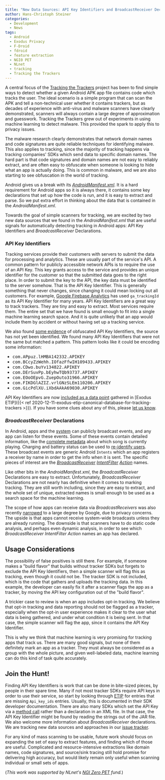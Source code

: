 ```yaml
---
title: "New Data Sources: API Key Identifiers and BroadcastReceiver Declarations"
author: Hans-Christoph Steiner
categories:
  - Development
  - News
tags:
  - Android
  - Exodus Privacy
  - F-Droid
  - fdroid
  - feature extraction
  - NGI0 PET
  - NLnet
  - tracking
  - Tracking the Trackers
---
```


A central focus of the [Tracking the
Trackers](https://gitlab.com/trackingthetrackers/wiki) project has
been to find simple ways to detect whether a given Android APK app
file contains code which tracks the user.  The ideal scenario is a
simple program that can scan the APK and tell a non-technical user
whether it contains trackers, but as decades of experience with
anti-virus and malware scanners have clearly demonstrated, scanners
will always contain a large degree of approximation and guesswork.
Tracking the Trackers grew out of experiments in using machine
learning to detect malware.  This provided the spark to apply this to
privacy issues.

The malware research clearly demonstrates that network domain names
and code signatures are quite reliable techniques for identifying
malware.  This also applies to tracking, since the majority of
tracking happens via tracking companies' SDKs which send data to
specific domain names.  The hard part is that code signatures and
domain names are not easy to reliably extract, and are often easy to
obfuscate when someone is looking to hide what an app is actually
doing.  This is common in malware, and we are also starting to see
obfuscation in the world of tracking.

Android gives us a break with its
[_AndroidManifest.xml_](https://developer.android.com/guide/topics/manifest/manifest-intro).
It is a hard requirement for Android apps so it is always there, it
contains some key declarations that set up how the code is run, and it
is easy to extract and parse.  So we put extra effort in thinking
about the data that is contained in the _AndroidManifest.xml_.

Towards the goal of simple scanners for tracking, we are excited by
two new data sources that we found in the _AndroidManifest.xml_ that
are useful signals for automatically detecting tracking in Android
apps: API Key Identifiers and _BroadcastReceiver_ Declarations.


### API Key Identifiers

Tracking services provide their customers with servers to submit the
data for processing and analytics.  These are usually part of the
service's API.  A common pattern for publicly accessible network APIs
is to require the use of an API Key.  This key grants access to the
service and provides an unique identifier for the customer so that the
submitted data goes to the right place.  In order to submit the key to
the API, the key data must be identified to the server somehow.  That
is the API Key Identifier.  This is generally something that never
changes, since changing it could mean locking out all customers.  For
example, [Google Firebase
Analytics](https://developers.google.com/android/reference/com/google/android/gms/analytics/Tracker)
has used `ga_trackingId` as its API Key Identifier for many years. API
Key Identifiers are a great way to track trackers.  They are tiny and
easy to extract.  Most services require them.  The entire set that we
have found is small enough to fit into a single machine learning
search space.  And it is quite unlikely that an app would include them
by accident or without having set up a tracking service.

We also found [some
evidence](https://github.com/Exodus-Privacy/etip/issues/62#issuecomment-613964965)
of obfuscated API Key Identifiers, the source has not yet been
identified.  We found many API Key Identifiers that were not the same
but matched a pattern.  This pattern looks like it could be encoding
some information:

* <tt>com.APpuz.lHMBA142332.APIKEY</tt>
* <tt>com.BCcyZzWehh.IOfazFfwIH109433.APIKEY</tt>
* <tt>com.CDwo.buYv134822.APIKEY</tt>
* <tt>com.DErSuvPp.bEyhwTQb93737.APIKEY</tt>
* <tt>com.EOoOEpvG.ZuepOuto31966.APIKEY</tt>
* <tt>com.FIKDGlAZIZ.vrlGNzSLEm110206.APIKEY</tt>
* <tt>com.GicPdlXU.iXbdAAkA69030.APIKEY</tt>


API Key Identifiers are now [included as a data
point](https://github.com/Exodus-Privacy/etip/issues/62) gathered in
[Exodus ETIP]({{< ref
2020-12-11-exodus-etip-canonical-database-for-tracking-trackers >}}).
If you have some clues about any of this, please [let us
know](https://gitlab.com/trackingthetrackers/wiki/-/issues/6).


### _BroadcastReceiver_ Declarations

In Android, apps and the
[system](https://developer.android.com/about/versions/11/reference/broadcast-intents-30)
can publicly broadcast events, and any app can listen for these
events.  Some of these events contain detailed information, like the
[complete metadata](https://gitlab.com/trackingthetrackers/wiki/-/issues/5)
about which song is currently playing.  Charging and battery status
can be used to
[re-identify users](https://blog.lukaszolejnik.com/battery-status-readout-as-a-privacy-risk/).
These broadcast events are generic Android `Intents` which an app
registers a receiver by name in order to get the info when it is sent.
The specific pieces of interest are the
_[BroadcastReceiver](https://developer.android.com/reference/android/content/BroadcastReceiver)
[IntentFilter](https://developer.android.com/reference/android/content/IntentFilter)
[Action](https://developer.android.com/guide/components/intents-filters#Building)_
names.

Like other bits in the _AndroidManifest.xml_, the _BroadcastReceiver_
Declarations are easy to extract.  Unfortunately, _BroadcastReceiver_
Declarations are not nearly has definitive when it comes to marking
tracking.  They are still worth including, since they are easy to
extract, and the whole set of unique, extracted names is small enough
to be used as a search space for the machine learning.

The scope of how apps can receive data via _BroadcastReceivers_ was
also recently
[narrowed](https://developer.android.com/about/versions/oreo/background#broadcasts)
to a large degree by Google, due to privacy concerns.  The upside is
that apps cannot receive system-wide broadcasts unless they are
already running.  The downside is that scanners have to do static code
analysis, and perhaps even dynamic analysis, in order to see which
_BroadcastReceiver IntentFilter Action_ names an app has declared.


## Usage Considerations

The possibility of false positives is still there.  For example, if
someone makes a "build flavor" that builds without tracker SDKs but
forgets to exclude the API Key Identifiers, then a simple scanner will
flag this as tracking, even though it could not be.  The tracker SDK
is not included, which is the code that gathers and uploads the
tracking data.  In this example, the developer can easily fix it after
a scanner flags the app as a tracker, by moving the API key
configuration out of the "build flavor".

A trickier case to review is when an app includes opt-in tracking.  We
believe that opt-in tracking and data reporting should not be flagged
as a tracker, especially when the opt-in user experience makes it
clear to the user what data is being gathered, and under what
condition it is being sent.  In that case, the simple scanner will
flag the app, since it contains the API Key Identifier.

This is why we think that machine learning is very promising for
tracking apps that track us.  There are many good signals, but none of
them definitely mark an app as a tracker.  They must always be
considered as a group with the whole picture, and given well-labeled
data, machine learning can do this kind of task quite accurately.


## Join the Hunt!

Finding API Key Identifiers is work that can be done in bite-sized
pieces, by people in their spare time.  Many if not most tracker SDKs
require API keys in order to use their service, so start by looking
through [ETIP](https://etip.exodus-privacy.eu.org/trackers/all) for
entries that are missing `Api_key_ids` entries.  Usually, this is
documented in their SDK developer documentation.  There are also many
SDKs which set the API Key via a [method
call](https://github.com/Exodus-Privacy/etip/issues/62#issuecomment-598272804)
rather than a declaration in an XML file.  In that case, the API Key
Identifier might be found by reading the strings out of the JAR
file. We also welcome more information about _BroadcastReceiver_
declarations.  We are tracking new data sources and approaches in our
[issue tracker](https://gitlab.com/trackingthetrackers/wiki/-/issues).

For any kind of mass scanning to be usable, future work should focus
on expanding the set of easy to extract features, and finding which of
those are useful.  Complicated and resource-intensive extractions like
domain names, code signatures, and source/sink tracing still hold
promise for delivering high accuracy, but would likely remain only
useful when scanning individual or small sets of apps.

(_This work was supported by NLnet's [NGI Zero PET](https://nlnet.nl/thema/NGIZeroPET.html) fund._)
